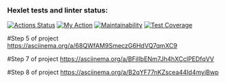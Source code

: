 ### Hexlet tests and linter status:
[![Actions Status](https://github.com/LinarAlex/java-project-71/actions/workflows/hexlet-check.yml/badge.svg)](https://github.com/LinarAlex/java-project-71/actions)
[![My Action](https://github.com/LinarAlex/java-project-71/actions/workflows/myAction.yml/badge.svg)](https://github.com/LinarAlex/java-project-71/actions/workflows/myAction.yml)
[![Maintainability](https://api.codeclimate.com/v1/badges/3bd88c49041efa9dcd81/maintainability)](https://codeclimate.com/github/LinarAlex/java-project-71/maintainability)
[![Test Coverage](https://api.codeclimate.com/v1/badges/3bd88c49041efa9dcd81/test_coverage)](https://codeclimate.com/github/LinarAlex/java-project-71/test_coverage)

#Step 5 of project
https://asciinema.org/a/68QWfAM9SmeczG6HdVQ7qmXC9

#Step 7 of project
https://asciinema.org/a/BFiIIbENm7Jh4hXCcIPEDfqVV

#Step 8 of project
https://asciinema.org/a/B2qYF77nKZscea44Id4myiBwp


